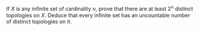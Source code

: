 If $X$ is any infinite set of cardinality $\aleph$, prove that there are at least $2^{\aleph}$ distinct topologies on $X$. Deduce that every infinite set has an uncountable number of distinct topologies on it.